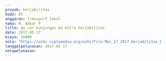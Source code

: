 ```yaml
---
proyek: kerjabilitas
kode: B5
anggaran: Transport lokal
nama: M. Akbar P
title: go car kunjungan ke mitra kerjabilitas
date: 2017-05-17
biaya: 16000
nota: "https://wiki.ciptamedia.org/wiki/File:Mei_17_2017_kerjabilitas_B5_gocar_akbar.png"
tanggalpelunasan: 2017-05-17
notapelunasan:
---
```

